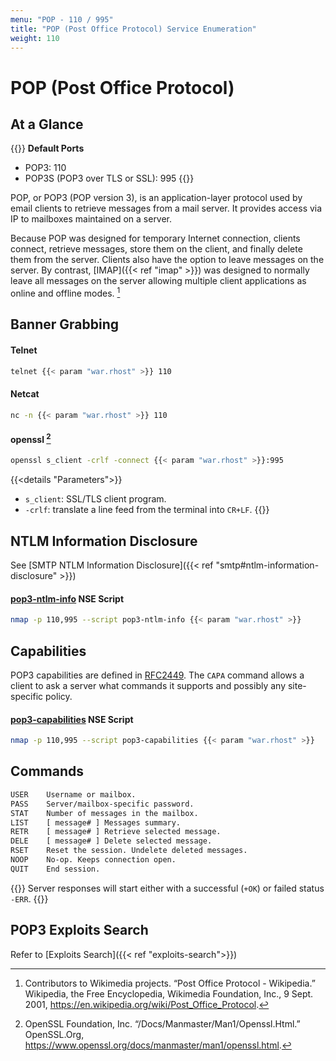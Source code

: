 ```yaml
---
menu: "POP - 110 / 995"
title: "POP (Post Office Protocol) Service Enumeration"
weight: 110
---
```

# POP (Post Office Protocol)

## At a Glance

{{<highlight>}}
**Default Ports**
- POP3: 110
- POP3S (POP3 over TLS or SSL): 995
{{</highlight>}}

POP,
or POP3 (POP version 3),
is an application-layer protocol
used by email clients
to retrieve messages from a mail server.
It provides access via IP to mailboxes
maintained on a server.

Because POP was designed for temporary Internet connection,
clients connect,
retrieve messages,
store them on the client,
and finally delete them from the server.
Clients also have the option
to leave messages on the server.
By contrast,
[IMAP]({{< ref "imap" >}}) was designed to normally leave all messages
on the server
allowing multiple client applications
as online and offline modes.
[^pop3-wiki]

## Banner Grabbing

#### Telnet
```sh
telnet {{< param "war.rhost" >}} 110
```

#### Netcat
```sh
nc -n {{< param "war.rhost" >}} 110
```

#### openssl [^openssl]
```sh
openssl s_client -crlf -connect {{< param "war.rhost" >}}:995
```
{{<details "Parameters">}}
- `s_client`:  SSL/TLS client program.
- `-crlf`:  translate a line feed from the terminal into `CR+LF`.
{{</details>}}

## NTLM Information Disclosure

See [SMTP NTLM Information Disclosure]({{< ref "smtp#ntlm-information-disclosure" >}})

#### [pop3-ntlm-info](https://nmap.org/nsedoc/scripts/pop3-ntlm-info.html) NSE Script

```sh
nmap -p 110,995 --script pop3-ntlm-info {{< param "war.rhost" >}}
```

## Capabilities

POP3 capabilities are defined in [RFC2449](https://tools.ietf.org/html/rfc2449#section-6). The `CAPA` command allows a client to ask a server what commands it supports and possibly any site-specific policy.

#### [pop3-capabilities](https://nmap.org/nsedoc/scripts/pop3-capabilities.html) NSE Script

```sh
nmap -p 110,995 --script pop3-capabilities {{< param "war.rhost" >}}
```

## Commands

```txt
USER    Username or mailbox.
PASS    Server/mailbox-specific password.
STAT    Number of messages in the mailbox.
LIST    [ message# ] Messages summary.
RETR    [ message# ] Retrieve selected message.
DELE    [ message# ] Delete selected message.
RSET    Reset the session. Undelete deleted messages.
NOOP    No-op. Keeps connection open.
QUIT    End session.
```

{{<note>}}
Server responses will start either with a successful (`+OK`) or failed status `-ERR`.
{{</note>}}

## POP3 Exploits Search

Refer to [Exploits Search]({{< ref "exploits-search">}})

[^openssl]: OpenSSL Foundation, Inc. “/Docs/Manmaster/Man1/Openssl.Html.” OpenSSL.Org, https://www.openssl.org/docs/manmaster/man1/openssl.html.
[^pop3-wiki]: Contributors to Wikimedia projects. “Post Office Protocol - Wikipedia.” Wikipedia, the Free Encyclopedia, Wikimedia Foundation, Inc., 9 Sept. 2001, https://en.wikipedia.org/wiki/Post_Office_Protocol.
